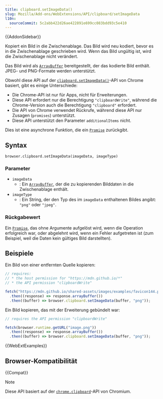 ```yaml
---
title: clipboard.setImageData()
slug: Mozilla/Add-ons/WebExtensions/API/clipboard/setImageData
l10n:
  sourceCommit: 5c2abb422d26ae422891e699cc083bdd93c5e410
---
```


{{AddonSidebar}}

Kopiert ein Bild in die Zwischenablage. Das Bild wird neu kodiert, bevor es in die Zwischenablage geschrieben wird. Wenn das Bild ungültig ist, wird die Zwischenablage nicht verändert.

Das Bild wird als [`ArrayBuffer`](/de/docs/Web/JavaScript/Reference/Global_Objects/ArrayBuffer) bereitgestellt, der das kodierte Bild enthält. JPEG- und PNG-Formate werden unterstützt.

Obwohl diese API auf der [`clipboard.setImageData()`](https://developer.chrome.com/docs/apps/reference/clipboard)-API von Chrome basiert, gibt es einige Unterschiede:

- Die Chrome-API ist nur für Apps, nicht für Erweiterungen.
- Diese API erfordert nur die Berechtigung `"clipboardWrite"`, während die Chrome-Version auch die Berechtigung `"clipboard"` erfordert.
- Die API von Chrome verwendet Rückrufe, während diese API nur Zusagen (`promises`) unterstützt.
- Diese API unterstützt den Parameter `additionalItems` nicht.

Dies ist eine asynchrone Funktion, die ein [`Promise`](/de/docs/Web/JavaScript/Reference/Global_Objects/Promise) zurückgibt.

## Syntax

```js-nolint
browser.clipboard.setImageData(imageData, imageType)
```

### Parameter

- `imageData`
  - : Ein [`ArrayBuffer`](/de/docs/Web/JavaScript/Reference/Global_Objects/ArrayBuffer), der die zu kopierenden Bilddaten in die Zwischenablage enthält.
- `imageType`
  - : Ein String, der den Typ des im `imageData` enthaltenen Bildes angibt: `"png"` oder `"jpeg"`.

### Rückgabewert

Ein [`Promise`](/de/docs/Web/JavaScript/Reference/Global_Objects/Promise), das ohne Argumente aufgelöst wird, wenn die Operation erfolgreich war, oder abgelehnt wird, wenn ein Fehler aufgetreten ist (zum Beispiel, weil die Daten kein gültiges Bild darstellten).

## Beispiele

Ein Bild von einer entfernten Quelle kopieren:

```js
// requires:
// * the host permission for "https://mdn.github.io/*"
// * the API permission "clipboardWrite"

fetch("https://mdn.github.io/shared-assets/images/examples/favicon144.png")
  .then((response) => response.arrayBuffer())
  .then((buffer) => browser.clipboard.setImageData(buffer, "png"));
```

Ein Bild kopieren, das mit der Erweiterung gebündelt war:

```js
// requires the API permission "clipboardWrite"

fetch(browser.runtime.getURL("image.png"))
  .then((response) => response.arrayBuffer())
  .then((buffer) => browser.clipboard.setImageData(buffer, "png"));
```

{{WebExtExamples}}

## Browser-Kompatibilität

{{Compat}}

> [!NOTE]
> Diese API basiert auf der [`chrome.clipboard`](https://developer.chrome.com/docs/apps/reference/clipboard)-API von Chromium.
